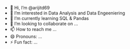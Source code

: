 - 👋 Hi, I’m @arijitd69
- 👀 I’m interested in Data Analysis and Data Engeeniering
- 🌱 I’m currently learning SQL & Pandas
- 💞️ I’m looking to collaborate on ...
- 📫 How to reach me ...
- 😄 Pronouns: ...
- ⚡ Fun fact: ...

<!---
arijitd69/arijitd69 is a ✨ special ✨ repository because its `README.md` (this file) appears on your GitHub profile.
You can click the Preview link to take a look at your changes.
--->

